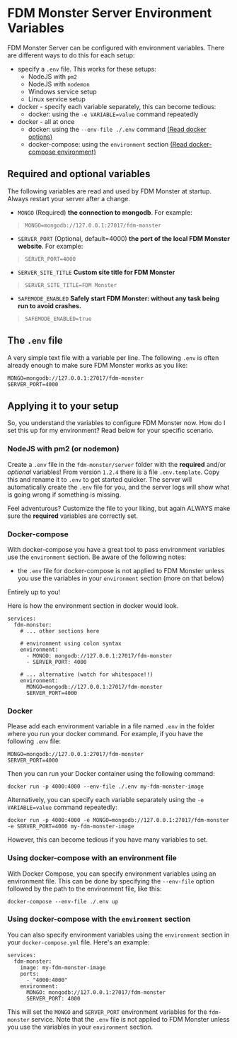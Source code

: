 # FDM Monster Server Environment Variables

FDM Monster Server can be configured with environment variables. There are different ways to do this for each setup:

- specify a `.env` file. This works for these setups:
  - NodeJS with `pm2`
  - NodeJS with `nodemon`
  - Windows service setup
  - Linux service setup
- docker - specify each variable separately, this can become tedious:
  - docker: using the `-e VARIABLE=value` command repeatedly
- docker - all at once
  - docker: using the `--env-file ./.env` command [(Read docker options)](https://docs.docker.com/engine/reference/commandline/run/#options)    
  - docker-compose: using the `environment` section [(Read docker-compose environment)](https://docs.docker.com/compose/environment-variables/)

## Required and optional variables
The following variables are read and used by FDM Monster at startup. Always restart your server after a change.

- `MONGO` (Required) **the connection to mongodb**. For example:
> `MONGO=mongodb://127.0.0.1:27017/fdm-monster`
- `SERVER_PORT` (Optional, default=4000) **the port of the local FDM Monster website**. For example:
> `SERVER_PORT=4000`
- `SERVER_SITE_TITLE` **Custom site title for FDM Monster**
> `SERVER_SITE_TITLE=FDM Monster`
- `SAFEMODE_ENABLED` **Safely start FDM Monster: without any task being run to avoid crashes.**
> `SAFEMODE_ENABLED=true`

## The `.env` file
A very simple text file with a variable per line. The following `.env` is often already enough to make sure FDM Monster works as you like:

```
MONGO=mongodb://127.0.0.1:27017/fdm-monster
SERVER_PORT=4000
```

## Applying it to your setup
So, you understand the variables to configure FDM Monster now. How do I set this up for my environment? Read below for your specific scenario.

### NodeJS with pm2 (or nodemon)
Create a `.env` file in the `fdm-monster/server` folder with the **required** and/or _optional_ variables! From version `1.2.4` there is a file `.env.template`. Copy this and rename it to `.env` to get started quicker. The server will automatically create the `.env` file for you, and the server logs will show what is going wrong if something is missing.

Feel adventurous? Customize the file to your liking, but again ALWAYS make sure the **required** variables are correctly set.

### Docker-compose
With docker-compose you have a great tool to pass environment variables use the `environment` section. Be aware of the following notes:
- the `.env` file for docker-compose is not applied to FDM Monster unless you use the variables in your `environment` section (more on that below)

Entirely up to you!

Here is how the environment section in docker would look.

```
services:
  fdm-monster:
    # ... other sections here
    
    # environment using colon syntax
    environment:
      - MONGO: mongodb://127.0.0.1:27017/fdm-monster
      - SERVER_PORT: 4000
    
    # ... alternative (watch for whitespace!!) 
    environment:
      MONGO=mongodb://127.0.0.1:27017/fdm-monster
      SERVER_PORT=4000
```
### Docker 
Please add each environment variable in a file named `.env` in the folder where you run your docker command. For example, if you have the following `.env` file:
```
MONGO=mongodb://127.0.0.1:27017/fdm-monster
SERVER_PORT=4000
```

Then you can run your Docker container using the following command:
```
docker run -p 4000:4000 --env-file ./.env my-fdm-monster-image
```

Alternatively, you can specify each variable separately using the `-e VARIABLE=value` command repeatedly:
```
docker run -p 4000:4000 -e MONGO=mongodb://127.0.0.1:27017/fdm-monster -e SERVER_PORT=4000 my-fdm-monster-image
```

However, this can become tedious if you have many variables to set.

### Using docker-compose with an environment file
With Docker Compose, you can specify environment variables using an environment file. This can be done by specifying the `--env-file` option followed by the path to the environment file, like this:
```
docker-compose --env-file ./.env up
```

### Using docker-compose with the `environment` section
You can also specify environment variables using the `environment` section in your `docker-compose.yml` file. Here's an example:
```
services:
  fdm-monster:
    image: my-fdm-monster-image
    ports:
      - "4000:4000"
    environment:
      MONGO: mongodb://127.0.0.1:27017/fdm-monster
      SERVER_PORT: 4000
```

This will set the `MONGO` and `SERVER_PORT` environment variables for the `fdm-monster` service. Note that the `.env` file is not applied to FDM Monster unless you use the variables in your `environment` section.

